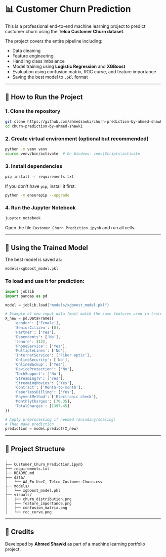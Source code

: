 ﻿# 📊 Customer Churn Prediction

This is a professional end-to-end machine learning project to predict customer churn using the **Telco Customer Churn dataset**.

The project covers the entire pipeline including:
- Data cleaning
- Feature engineering
- Handling class imbalance
- Model training using **Logistic Regression** and **XGBoost**
- Evaluation using confusion matrix, ROC curve, and feature importance
- Saving the best model to `.pkl` format

---

## 🚀 How to Run the Project

### 1. Clone the repository
```bash
git clone https://github.com/ahmedsawki/churn-prediction-by-ahmed-shawki.git
cd churn-prediction-by-ahmed-shawki
```

### 2. Create virtual environment (optional but recommended)
```bash
python -m venv venv
source venv/bin/activate  # On Windows: venv\Scripts\activate
```

### 3. Install dependencies
```bash
pip install -r requirements.txt
```

If you don't have `pip`, install it first:
```bash
python -m ensurepip --upgrade
```

### 4. Run the Jupyter Notebook
```bash
jupyter notebook
```
Open the file `Customer_Churn_Prediction.ipynb` and run all cells.

---

## 🧠 Using the Trained Model

The best model is saved as:

```
models/xgboost_model.pkl
```

### To load and use it for prediction:

```python
import joblib
import pandas as pd

model = joblib.load("models/xgboost_model.pkl")

# Example of new input data (must match the same features used in training)
X_new = pd.DataFrame({
    'gender': ['Female'],
    'SeniorCitizen': [0],
    'Partner': ['Yes'],
    'Dependents': ['No'],
    'tenure': [12],
    'PhoneService': ['Yes'],
    'MultipleLines': ['No'],
    'InternetService': ['Fiber optic'],
    'OnlineSecurity': ['No'],
    'OnlineBackup': ['Yes'],
    'DeviceProtection': ['No'],
    'TechSupport': ['No'],
    'StreamingTV': ['Yes'],
    'StreamingMovies': ['Yes'],
    'Contract': ['Month-to-month'],
    'PaperlessBilling': ['Yes'],
    'PaymentMethod': ['Electronic check'],
    'MonthlyCharges': [70.35],
    'TotalCharges': [1397.45]
})

# Apply preprocessing if needed (encoding/scaling)
# Then make prediction
prediction = model.predict(X_new)
```

---

## 📁 Project Structure

```
.
├── Customer_Churn_Prediction.ipynb
├── requirements.txt
├── README.md
├── data/
│   └── WA_Fn-UseC_-Telco-Customer-Churn.csv
├── models/
│   └── xgboost_model.pkl
├── visuals/
│   ├── churn_distribution.png
│   ├── feature_importance.png
│   ├── confusion_matrix.png
│   └── roc_curve.png
```

---

## 📌 Credits

Developed by **Ahmed Shawki** as part of a machine learning portfolio project.
